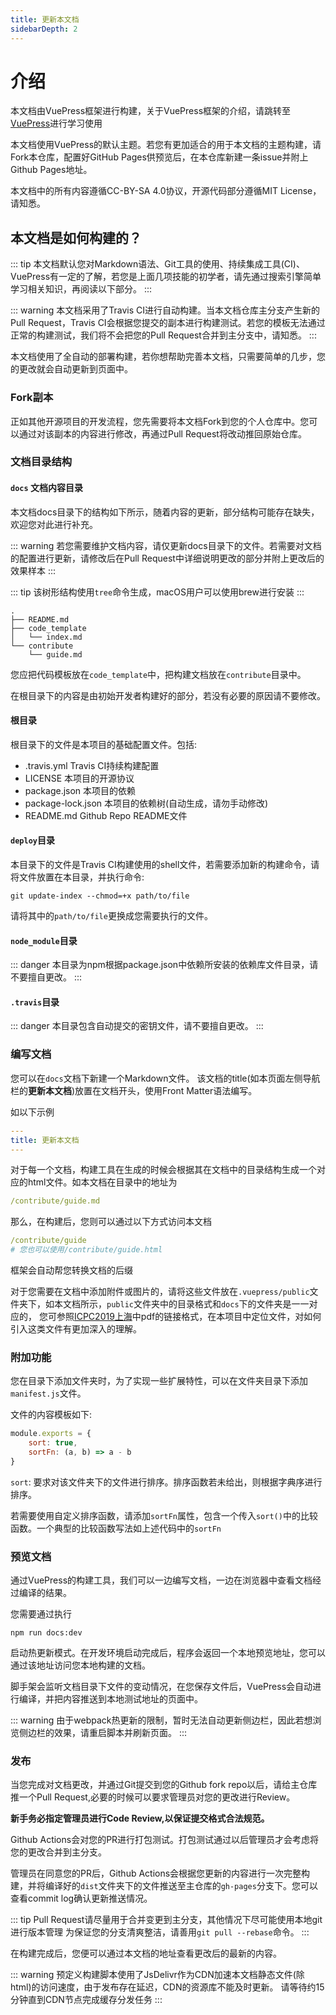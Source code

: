 ```yaml
---
title: 更新本文档
sidebarDepth: 2
---
```


# 介绍
本文档由VuePress框架进行构建，关于VuePress框架的介绍，请跳转至[VuePress](https://vuepress.vuejs.org/zh/)进行学习使用

本文档使用VuePress的默认主题。若您有更加适合的用于本文档的主题构建，请Fork本仓库，配置好GitHub Pages供预览后，在本仓库新建一条issue并附上Github Pages地址。

本文档中的所有内容遵循CC-BY-SA 4.0协议，开源代码部分遵循MIT License，请知悉。

## 本文档是如何构建的？
::: tip
本文档默认您对Markdown语法、Git工具的使用、持续集成工具(CI)、VuePress有一定的了解，若您是上面几项技能的初学者，请先通过搜索引擎简单学习相关知识，再阅读以下部分。
:::

::: warning
本文档采用了Travis CI进行自动构建。当本文档仓库主分支产生新的Pull Request，Travis CI会根据您提交的副本进行构建测试。若您的模板无法通过正常的构建测试，我们将不会把您的Pull Request合并到主分支中，请知悉。
:::

本文档使用了全自动的部署构建，若你想帮助完善本文档，只需要简单的几步，您的更改就会自动更新到页面中。

### Fork副本
正如其他开源项目的开发流程，您先需要将本文档Fork到您的个人仓库中。您可以通过对该副本的内容进行修改，再通过Pull Request将改动推回原始仓库。

### 文档目录结构
#### `docs` 文档内容目录
本文档docs目录下的结构如下所示，随着内容的更新，部分结构可能存在缺失，欢迎您对此进行补充。

::: warning
若您需要维护文档内容，请仅更新docs目录下的文件。若需要对文档的配置进行更新，请修改后在Pull Request中详细说明更改的部分并附上更改后的效果样本
:::

::: tip
该树形结构使用`tree`命令生成，macOS用户可以使用brew进行安装
:::
```
.
├── README.md
├── code_template
│   └── index.md
└── contribute
    └── guide.md
```
您应把代码模板放在`code_template`中，把构建文档放在`contribute`目录中。

在根目录下的内容是由初始开发者构建好的部分，若没有必要的原因请不要修改。

#### 根目录
根目录下的文件是本项目的基础配置文件。包括:
* .travis.yml Travis CI持续构建配置
* LICENSE 本项目的开源协议
* package.json 本项目的依赖
* package-lock.json 本项目的依赖树(自动生成，请勿手动修改)
* README.md Github Repo README文件

#### `deploy`目录
本目录下的文件是Travis CI构建使用的shell文件，若需要添加新的构建命令，请将文件放置在本目录，并执行命令:
```shell script
git update-index --chmod=+x path/to/file
```
请将其中的`path/to/file`更换成您需要执行的文件。

#### `node_module`目录
::: danger
本目录为npm根据package.json中依赖所安装的依赖库文件目录，请不要擅自更改。
:::
#### `.travis`目录
::: danger
本目录包含自动提交的密钥文件，请不要擅自更改。 
:::

### 编写文档
您可以在`docs`文档下新建一个Markdown文件。
该文档的title(如本页面左侧导航栏的**更新本文档**)放置在文档开头，使用Front Matter语法编写。

如以下示例
```yaml
---
title: 更新本文档
---
```

对于每一个文档，构建工具在生成的时候会根据其在文档中的目录结构生成一个对应的html文件。如本文档在目录中的地址为
```yaml
/contribute/guide.md
```
那么，在构建后，您则可以通过以下方式访问本文档
```yaml
/contribute/guide
# 您也可以使用/contribute/guide.html
```
框架会自动帮您转换文档的后缀

对于您需要在文档中添加附件或图片的，请将这些文件放在`.vuepress/public`文件夹下，如本文档所示，`public`文件夹中的目录格式和`docs`下的文件夹是一一对应的，
您可参照[ICPC2019上海](/solution/icpc2019shanghai/)中pdf的链接格式，在本项目中定位文件，对如何引入这类文件有更加深入的理解。

### 附加功能
您在目录下添加文件夹时，为了实现一些扩展特性，可以在文件夹目录下添加`manifest.js`文件。

文件的内容模板如下:
```javascript
module.exports = {
    sort: true,
    sortFn: (a, b) => a - b
}
```
`sort`: 要求对该文件夹下的文件进行排序。排序函数若未给出，则根据字典序进行排序。

若需要使用自定义排序函数，请添加`sortFn`属性，包含一个传入`sort()`中的比较函数。一个典型的比较函数写法如上述代码中的`sortFn`

### 预览文档
通过VuePress的构建工具，我们可以一边编写文档，一边在浏览器中查看文档经过编译的结果。

您需要通过执行
```shell script
npm run docs:dev
```
启动热更新模式。在开发环境启动完成后，程序会返回一个本地预览地址，您可以通过该地址访问您本地构建的文档。

脚手架会监听文档目录下文件的变动情况，在您保存文件后，VuePress会自动进行编译，并把内容推送到本地测试地址的页面中。

::: warning
由于webpack热更新的限制，暂时无法自动更新侧边栏，因此若想浏览侧边栏的效果，请重启脚本并刷新页面。
:::

### 发布
当您完成对文档更改，并通过Git提交到您的Github fork repo以后，请给主仓库推一个Pull Request,必要的时候可以要求管理员对您的更改进行Review。

**新手务必指定管理员进行Code Review,以保证提交格式合法规范。**

Github Actions会对您的PR进行打包测试。打包测试通过以后管理员才会考虑将您的更改合并到主分支。

管理员在同意您的PR后，Github Actions会根据您更新的内容进行一次完整构建，并将编译好的`dist`文件夹下的文件推送至主仓库的`gh-pages`分支下。您可以查看commit log确认更新推送情况。

::: tip
Pull Request请尽量用于合并变更到主分支，其他情况下尽可能使用本地git进行版本管理
为保证您的分支清爽整洁，请善用`git pull --rebase`命令。
:::

在构建完成后，您便可以通过本文档的地址查看更改后的最新的内容。

::: warning
预定义构建脚本使用了JsDelivr作为CDN加速本文档静态文件(除html)的访问速度，由于发布存在延迟，CDN的资源库不能及时更新。
请等待约15分钟直到CDN节点完成缓存分发任务
:::

